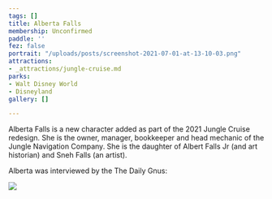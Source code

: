 ```yaml
---
tags: []
title: Alberta Falls
membership: Unconfirmed
paddle: ''
fez: false
portrait: "/uploads/posts/screenshot-2021-07-01-at-13-10-03.png"
attractions:
- _attractions/jungle-cruise.md
parks:
- Walt Disney World
- Disneyland
gallery: []

---
```

Alberta Falls is a new character added as part of the 2021 Jungle Cruise redesign. She is the owner, manager, bookkeeper and head mechanic of the Jungle Navigation Company. She is the daughter of Albert Falls Jr (and art historian) and Sneh Falls (an artist).

Alberta was interviewed by the The Daily Gnus:

![](/uploads/posts/tdga02938402934802394820394823.jpeg)